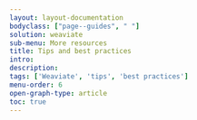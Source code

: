 ```yaml
---
layout: layout-documentation
bodyclass: ["page--guides", " "]
solution: weaviate
sub-menu: More resources
title: Tips and best practices
intro: 
description: 
tags: ['Weaviate', 'tips', 'best practices']
menu-order: 6
open-graph-type: article
toc: true
---
```

